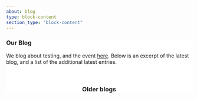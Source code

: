 ```yaml
---
about: blog
type: block-content
section_type: "block-content"
---
```

<div style="background: white; width: 100%">
	<h3 class="b-section__title">Our Blog</h3>
	<div id="blog-container" class="b-block-content__block" data-resource="https://europeantestingconference.blogspot.com/feeds/posts/default?alt=json">
		<p>We blog about testing, and the event
			<a target="_blank" href="https://europeantestingconference.blogspot.com">here</a>. Below is an excerpt of the latest blog, and a list of the additional latest entries.</p>
	</div>
	<div class="b-blog-content">
		<div class="b-block-content__block">
			<article class="blog-newest col-md-6" id="blog-latest">
				<header>
				<h3></h3>
				</header>
				<section></section>
				<footer></footer>
			</article>
		</div>
		<div class="b-block-content__block">
			<article class="blog-rest col-md-6">
				<header>
				<h3>Older blogs</h3>
				</header>
				<ul id="blog-rest">
				</ul>
			</article>
		</div>
	</div>
</div>